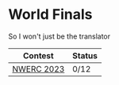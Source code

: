 # World Finals
So I won't just be the translator

| Contest | Status |
| ------- | ------ |
| [NWERC 2023](https://open.kattis.com/problem-sources/Northwestern%20Europe%20Regional%20Contest%20%28NWERC%29%202023) | 0/12 |
